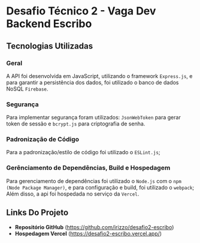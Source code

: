 # Desafio Técnico 2 - Vaga Dev Backend Escribo

## Tecnologias Utilizadas

### Geral

A API foi desenvolvida em JavaScript, utilizando o framework `Express.js`, e para garantir a persistência dos dados, foi utilizado o banco de dados NoSQL `Firebase`.

### Segurança

Para implementar segurança foram utilizados: `JsonWebToken` para gerar token de sessão e `bcrypt.js` para criptografia de senha.

### Padronização de Código

Para a padronização/estilo de código foi utilizado o `ESLint.js`;

### Gerênciamento de Dependências, Build e Hospedagem

Para gerenciamento de dependências foi utilizado o `Node.js` com o `npm (Node Package Manager)`, e para configuração e build, foi utilizado o `webpack`; Além disso, a api foi hospedada no serviço da `Vercel`.

## Links Do Projeto

* **Repositório GitHub** (<https://github.com/irizzo/desafio2-escribo>)
* **Hospedagem Vercel** (<https://desafio2-escribo.vercel.app/>)
